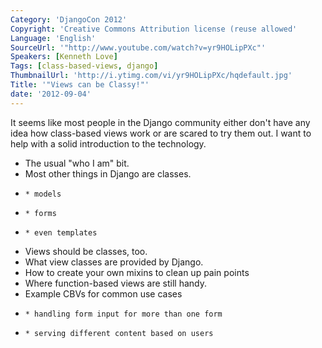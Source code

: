 ```yaml
---
Category: 'DjangoCon 2012'
Copyright: 'Creative Commons Attribution license (reuse allowed'
Language: 'English'
SourceUrl: '"http://www.youtube.com/watch?v=yr9HOLipPXc"'
Speakers: [Kenneth Love]
Tags: [class-based-views, django]
ThumbnailUrl: 'http://i.ytimg.com/vi/yr9HOLipPXc/hqdefault.jpg'
Title: '"Views can be Classy!"'
date: '2012-09-04'
---
```

It seems like most people in the Django community either don't have any idea
how class-based views work or are scared to try them out. I want to help with
a solid introduction to the technology.

  * The usual "who I am" bit.
  * Most other things in Django are classes.
  *     * models
  *     * forms
  *     * even templates
  * Views should be classes, too.
  * What view classes are provided by Django.
  * How to create your own mixins to clean up pain points
  * Where function-based views are still handy.
  * Example CBVs for common use cases
  *     * handling form input for more than one form
  *     * serving different content based on users

